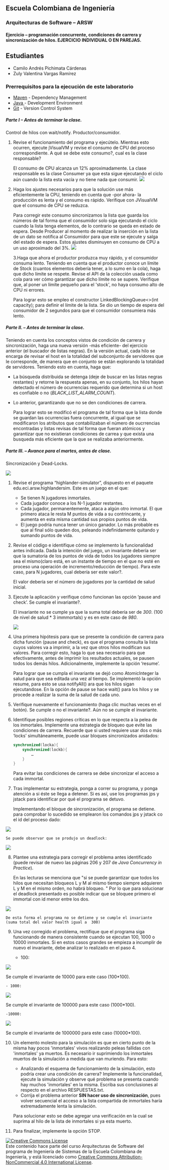 
## Escuela Colombiana de Ingeniería
### Arquitecturas de Software – ARSW


#### Ejercicio – programación concurrente, condiciones de carrera y sincronización de hilos. EJERCICIO INDIVIDUAL O EN PAREJAS.

## Estudiantes

- Camilo Andrés Pichimata Cárdenas
- Zuly Valentina Vargas Ramírez

### Prerrequisitos para la ejecución de este laboratorio

* [Maven](https://maven.apache.org/) - Dependency Management
* [Java ](https://www.oracle.com/co/java/technologies/javase/javase-jdk8-downloads.html) -  Development Environment
* [Git](https://git-scm.com/) - Version Control System

##### Parte I – Antes de terminar la clase.

Control de hilos con wait/notify. Productor/consumidor.

1. Revise el funcionamiento del programa y ejecútelo. Mientras esto ocurren, ejecute jVisualVM y revise el consumo de CPU del proceso correspondiente. A qué se debe este consumo?, cual es la clase responsable?
    
    El consumo de CPU alcanza un 12% aproximadamente. La clase responsable es la clase Consumer ya que esta sigue ejecutando el ciclo aún cuando la lista esta vacía y no tiene nada que consumir.
    ![](img/cpu_before.jpg )
2. Haga los ajustes necesarios para que la solución use más eficientemente la CPU, teniendo en cuenta que -por ahora- la producción es lenta y el consumo es rápido. Verifique con JVisualVM que el consumo de CPU se reduzca.
    
    Para corregir este consumo sincronizamos la lista que guarda los números de tal forma que el consumidor solo siga ejecutando el ciclo cuando la lista tenga elementos, de lo contrario se queda en estado de espera.
    Desde Producer al momento de realizar la inserción en la lista de un dato se notifica al Consumidor para que este se ejecute y salga del estado de espera.
    Estos ajustes disminuyen en consumo de CPU a un uso aproximado del 3%.
   ![](img/cpu_after.jpg )
	
    3.Haga que ahora el productor produzca muy rápido, y el consumidor consuma lento. 
    Teniendo en cuenta que el productor conoce un límite de Stock (cuantos elementos debería tener, a lo sumo en la cola), 
    haga que dicho límite se respete. Revise el API de la colección usada como cola para ver 
    cómo garantizar que dicho límite no se supere. Verifique que, al poner un límite 
    pequeño para el 'stock', no haya consumo alto de CPU ni errores.
	
    Para lograr esto se empleo el constructor LinkedBlockingQueue<>(int capacity); para definir el límite de la lista. Se dio un tiempo de espera del consumidor de 	2 segundos para que el consumidor consumiera más lento.


##### Parte II. – Antes de terminar la clase.

Teniendo en cuenta los conceptos vistos de condición de carrera y sincronización, haga una nueva versión -más eficiente- del ejercicio anterior (el buscador de listas negras). En la versión actual, cada hilo se encarga de revisar el host en la totalidad del subconjunto de servidores que le corresponde, de manera que en conjunto se están explorando la totalidad de servidores. Teniendo esto en cuenta, haga que:

- La búsqueda distribuida se detenga (deje de buscar en las listas negras restantes) y retorne la respuesta apenas, en su conjunto, los hilos hayan detectado el número de ocurrencias requerido que determina si un host es confiable o no (_BLACK_LIST_ALARM_COUNT_).
- Lo anterior, garantizando que no se den condiciones de carrera.

	Para lograr esto se modificó el programa de tal forma que la lista donde se guardan las ocurrencias fuera concurrente, al igual que se modificaron los atributos 	que contabilizaban el número de oucrrencias encontradas y listas revisas de tal forma que fueran atómicos y garantizar que no existieran condiciones de carrea y 	que exista una busqueda más eficiente que la que se realizaba anteriormente.
	
##### Parte III. – Avance para el martes, antes de clase.

Sincronización y Dead-Locks.

![](http://files.explosm.net/comics/Matt/Bummed-forever.png)

1. Revise el programa “highlander-simulator”, dispuesto en el paquete edu.eci.arsw.highlandersim. Este es un juego en el que:

	* Se tienen N jugadores inmortales.
	* Cada jugador conoce a los N-1 jugador restantes.
	* Cada jugador, permanentemente, ataca a algún otro inmortal. El que primero ataca le resta M puntos de vida a su contrincante, y aumenta en esta misma cantidad sus propios puntos de vida.
	* El juego podría nunca tener un único ganador. Lo más probable es que al final sólo queden dos, peleando indefinidamente quitando y sumando puntos de vida.

2. Revise el código e identifique cómo se implemento la funcionalidad antes indicada. Dada la intención del juego, un invariante debería ser que la sumatoria de los puntos de vida de todos los jugadores siempre sea el mismo(claro está, en un instante de tiempo en el que no esté en proceso una operación de incremento/reducción de tiempo). Para este caso, para N jugadores, cual debería ser este valor?.

	El valor debería ser el número de jugadores por la cantidad de salud inicial.
	 	
3. Ejecute la aplicación y verifique cómo funcionan las opción ‘pause and check’. Se cumple el invariante?.
 	
 	El invariante no se cumple ya que la suma total debería ser de *300*. (100 de nivel de salud * 3 immmortals) y es en este caso de *980*.
 	 
 	![](img/invariante.jpg )

4. Una primera hipótesis para que se presente la condición de carrera para dicha función (pause and check), es que el programa consulta la lista cuyos valores va a imprimir, a la vez que otros hilos modifican sus valores. Para corregir esto, haga lo que sea necesario para que efectivamente, antes de imprimir los resultados actuales, se pausen todos los demás hilos. Adicionalmente, implemente la opción ‘resume’.
	
	Para lograr que se cumpla el invariante se dejó como AtomicInteger la salud para que sea editada una vez al tiempo. Se implementó la opción resume, para esto se 	usa notifyAll() ara que los hilos sigan ejecutandose. En la opción de pause se hace wait() para los hilos y se procede a realizar la suma de la salud de cada 	uno.
	

5. Verifique nuevamente el funcionamiento (haga clic muchas veces en el botón). Se cumple o no el invariante?.
	Aún no se cumple el invariante.
	
6. Identifique posibles regiones críticas en lo que respecta a la pelea de los inmortales. Implemente una estrategia de bloqueo que evite las condiciones de carrera. Recuerde que si usted requiere usar dos o más ‘locks’ simultáneamente, puede usar bloques sincronizados anidados:

	```java
	synchronized(locka){
		synchronized(lockb){
			…
		}
	}
	```
	Para evitar las condiciones de carrera se debe sincronizar el acceso a cada immortal.
	
7. Tras implementar su estrategia, ponga a correr su programa, y ponga atención a si éste se llega a detener. Si es así, use los programas jps y jstack para identificar por qué el programa se detuvo.
	
	Implementando el bloque de sincronización, el programa se detiene. para comprobar lo sucedido se emplearon los comandos jps y jstack co el id del proceso dado:
	
![](img/jps1.jpg )

	Se puede observar que se produjo un deadlock:
	
![](img/jps2.jpg )

	
	
8. Plantee una estrategia para corregir el problema antes identificado (puede revisar de nuevo las páginas 206 y 207 de _Java Concurrency in Practice_).

	En las lecturas se menciona que "si se puede garantizar que todos los hilos que necesitan bloqueos L y M al mismo tiempo siempre adquieren L y M en el mismo 	orden, 	no habrá bloqueo. " Por lo que para solucionar el deadlock presentado es posible indicar que se bloquee primero el immortal con id menor entre los dos.
		
![](img/sindb.jpg )
	
	De esta forma el programa no se detiene y se cumple el invariante (suma total del valor health igual a  300)
	
9. Una vez corregido el problema, rectifique que el programa siga funcionando de manera consistente cuando se ejecutan 100, 1000 o 10000 inmortales. Si en estos casos grandes se empieza a incumplir de nuevo el invariante, debe analizar lo realizado en el paso 4.


	- 100:
	
![](img/100threads.jpg )
	
Se cumple el invariante de 10000 para este caso (100*100).	

	- 1000:
	
![](img/1000threads.jpg )
	
Se cumple el invariante de 100000 para este caso (1000*100).

	-10000:
		
![](img/10000threads.jpg )
	
Se cumple el invariante de 1000000 para este caso (10000*100).

10. Un elemento molesto para la simulación es que en cierto punto de la misma hay pocos 'inmortales' vivos realizando peleas fallidas con 'inmortales' ya muertos. Es necesario ir suprimiendo los inmortales muertos de la simulación a medida que van muriendo. Para esto:
	* Analizando el esquema de funcionamiento de la simulación, esto podría crear una condición de carrera? Implemente la funcionalidad, ejecute la simulación y observe qué problema se presenta cuando hay muchos 'inmortales' en la misma. Escriba sus conclusiones al respecto en el archivo RESPUESTAS.txt.
	* Corrija el problema anterior __SIN hacer uso de sincronización__, pues volver secuencial el acceso a la lista compartida de inmortales haría extremadamente lenta la simulación.
	
	Para solucionar esto se debe agregar una verificación en la cual se suprima al hilo de la lista de inmortales si ya esta muerto.
	

11. Para finalizar, implemente la opción STOP.
	

<!--
### Criterios de evaluación

1. Parte I.
	* Funcional: La simulación de producción/consumidor se ejecuta eficientemente (sin esperas activas).

2. Parte II. (Retomando el laboratorio 1)
	* Se modificó el ejercicio anterior para que los hilos llevaran conjuntamente (compartido) el número de ocurrencias encontradas, y se finalizaran y retornaran el valor en cuanto dicho número de ocurrencias fuera el esperado.
	* Se garantiza que no se den condiciones de carrera modificando el acceso concurrente al valor compartido (número de ocurrencias).


2. Parte III.
	* Diseño:
		- Coordinación de hilos:
			* Para pausar la pelea, se debe lograr que el hilo principal induzca a los otros a que se suspendan a sí mismos. Se debe también tener en cuenta que sólo se debe mostrar la sumatoria de los puntos de vida cuando se asegure que todos los hilos han sido suspendidos.
			* Si para lo anterior se recorre a todo el conjunto de hilos para ver su estado, se evalúa como R, por ser muy ineficiente.
			* Si para lo anterior los hilos manipulan un contador concurrentemente, pero lo hacen sin tener en cuenta que el incremento de un contador no es una operación atómica -es decir, que puede causar una condición de carrera- , se evalúa como R. En este caso se debería sincronizar el acceso, o usar tipos atómicos como AtomicInteger).

		- Consistencia ante la concurrencia
			* Para garantizar la consistencia en la pelea entre dos inmortales, se debe sincronizar el acceso a cualquier otra pelea que involucre a uno, al otro, o a los dos simultáneamente:
			* En los bloques anidados de sincronización requeridos para lo anterior, se debe garantizar que si los mismos locks son usados en dos peleas simultánemante, éstos será usados en el mismo orden para evitar deadlocks.
			* En caso de sincronizar el acceso a la pelea con un LOCK común, se evaluará como M, pues esto hace secuencial todas las peleas.
			* La lista de inmortales debe reducirse en la medida que éstos mueran, pero esta operación debe realizarse SIN sincronización, sino haciendo uso de una colección concurrente (no bloqueante).

	

	* Funcionalidad:
		* Se cumple con el invariante al usar la aplicación con 10, 100 o 1000 hilos.
		* La aplicación puede reanudar y finalizar(stop) su ejecución.
		
		-->

<a rel="license" href="http://creativecommons.org/licenses/by-nc/4.0/"><img alt="Creative Commons License" style="border-width:0" src="https://i.creativecommons.org/l/by-nc/4.0/88x31.png" /></a><br />Este contenido hace parte del curso Arquitecturas de Software del programa de Ingeniería de Sistemas de la Escuela Colombiana de Ingeniería, y está licenciado como <a rel="license" href="http://creativecommons.org/licenses/by-nc/4.0/">Creative Commons Attribution-NonCommercial 4.0 International License</a>.
